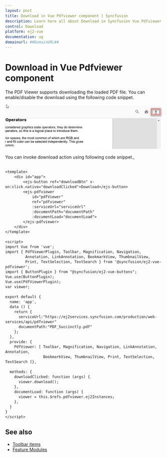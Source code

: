 ```yaml
---
layout: post
title: Download in Vue Pdfviewer component | Syncfusion
description: Learn here all about Download in Syncfusion Vue Pdfviewer component of Syncfusion Essential JS 2 and more.
control: Download 
platform: ej2-vue
documentation: ug
domainurl: ##DomainURL##
---
```

# Download in Vue Pdfviewer component

The PDF Viewer supports downloading the loaded PDF file. You can enable/disable the download using the following code snippet.

![Alt text](./images/download.png)

You can invoke download action using following code snippet.,

```

<template>
    <div id="app">
        <ejs-button ref="downloadBtn" v-on:click.native="downloadClicked">Download</ejs-button>
        <ejs-pdfviewer
            id="pdfViewer"
            ref="pdfviewer"
            :serviceUrl="serviceUrl"
            :documentPath="documentPath"
            :documentLoad="documentLoad">
        </ejs-pdfviewer>
    </div>
</template>

<script>
import Vue from 'vue';
import { PdfViewerPlugin, Toolbar, Magnification, Navigation, 
         Annotation, LinkAnnotation, BookmarkView, ThumbnailView, 
         Print, TextSelection, TextSearch } from '@syncfusion/ej2-vue-pdfviewer';
import { ButtonPlugin } from "@syncfusion/ej2-vue-buttons";
Vue.use(ButtonPlugin);
Vue.use(PdfViewerPlugin);
var viewer;

export default {
  name: 'app',
  data () {
    return {
      serviceUrl:"https://ej2services.syncfusion.com/production/web-services/api/pdfviewer"
      documentPath:"PDF_Succinctly.pdf"
    };
  },
  provide: {
    PdfViewer: [ Toolbar, Magnification, Navigation, LinkAnnotation, Annotation, 
                 BookmarkView, ThumbnailView, Print, TextSelection, TextSearch ]},

  methods: {
    downloadClicked: function (args) {
      viewer.download();
    },
    documentLoad: function (args) {
      viewer = this.$refs.pdfviewer.ej2Instances;
    },
  }
}
</script>

```

## See also

* [Toolbar items](/toolbar)
* [Feature Modules](/feature-module)